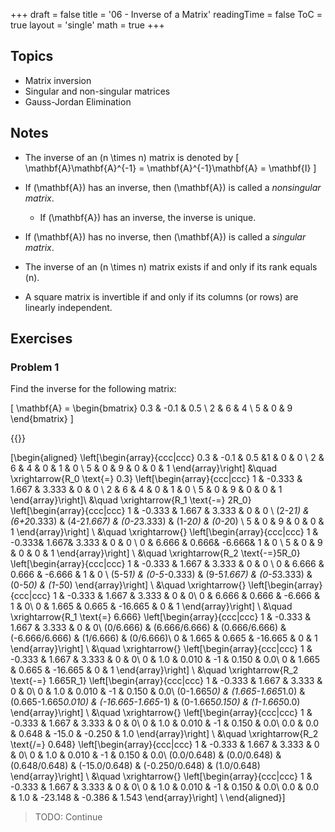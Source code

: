 +++
draft = false
title = '06 - Inverse of a Matrix'
readingTime = false
ToC = true
layout = 'single'
math = true
+++

## Topics
- Matrix inversion
- Singular and non-singular matrices
- Gauss-Jordan Elimination

## Notes
- The inverse of an \(n \times n\) matrix is denoted by
\[
  \mathbf{A}\mathbf{A}^{-1} = \mathbf{A}^{-1}\mathbf{A} = \mathbf{I}
\]

- If \(\mathbf{A}\) has an inverse, then \(\mathbf{A}\) is called a _nonsingular matrix_.
  - If \(\mathbf{A}\) has an inverse, the inverse is unique.
- If \(\mathbf{A}\) has no inverse, then \(\mathbf{A}\) is called a _singular matrix_.
- The inverse of an \(n \times n\) matrix exists if and only if its rank equals \(n\).
- A square matrix is invertible if and only if its columns (or rows) are linearly independent.

## Exercises

### Problem 1

Find the inverse for the following matrix:

\[
  \mathbf{A} = \begin{bmatrix}
    0.3 & -0.1 & 0.5 \\
    2 & 6 & 4 \\
    5 & 0 & 9
  \end{bmatrix}
\]

{{<divider>}}

\[\begin{aligned}
\left[\begin{array}{ccc|ccc}
    0.3 & -0.1 & 0.5 &1 & 0 & 0 \\
    2 & 6 & 4 & 0 & 1 & 0 \\
    5 & 0 & 9 & 0 & 0 & 1
\end{array}\right]
&\quad \xrightarrow{R_0 \text{\=} 0.3}
\left[\begin{array}{ccc|ccc}
    1 & -0.333 & 1.667 & 3.333 & 0 & 0 \\
    2 & 6 & 4 & 0 & 1 & 0 \\
    5 & 0 & 9 & 0 & 0 & 1
\end{array}\right]\\
&\quad \xrightarrow{R_1 \text{-=} 2R_0}
\left[\begin{array}{ccc|ccc}
  1       & -0.333      & 1.667         & 3.333         & 0       & 0 \\
  (2-2*1) & (6+2*0.333) & (4-2*1.667)   & (0-2*3.333)   & (1-2*0) & (0-2*0) \\
  5 & 0 & 9 & 0 & 0 & 1
\end{array}\right] \\
&\quad \xrightarrow{}
\left[\begin{array}{ccc|ccc}
  1 & -0.333& 1.667& 3.333 & 0 & 0 \\
  0 & 6.666 & 0.666& -6.666& 1 & 0 \\
  5 & 0 & 9 & 0 & 0 & 1
\end{array}\right] \\
&\quad \xrightarrow{R_2 \text{-=}5R_0}
\left[\begin{array}{ccc|ccc}
  1      & -0.333 & 1.667  & 3.333  & 0      & 0 \\
  0      & 6.666  & 0.666  & -6.666 & 1      & 0 \\
  (5-5*1) & (0-5*-0.333) & (9-5*1.667) & (0-5*3.333) & (0-5*0) & (1-5*0)
\end{array}\right] \\
&\quad \xrightarrow{}
\left[\begin{array}{ccc|ccc}
1 & -0.333 & 1.667 & 3.333   & 0 & 0\\
0 & 6.666  & 0.666 & -6.666  & 1 & 0\\
0 & 1.665  & 0.665 & -16.665 & 0 & 1
\end{array}\right] \\
&\quad \xrightarrow{R_1 \text{\=} 6.666}
\left[\begin{array}{ccc|ccc}
1         & -0.333        & 1.667         & 3.333          & 0         & 0\\
(0/6.666) & (6.666/6.666) & (0.666/6.666) & (-6.666/6.666) & (1/6.666) & (0/6.666)\\
0         & 1.665         & 0.665         & -16.665        & 0         & 1
\end{array}\right] \\ 
&\quad \xrightarrow{}
\left[\begin{array}{ccc|ccc}
1 & -0.333 & 1.667 & 3.333   & 0     & 0\\
0 & 1.0    & 0.010 & -1      & 0.150 & 0.0\\
0 & 1.665  & 0.665 & -16.665 & 0     & 1
\end{array}\right] \\
&\quad \xrightarrow{R_2 \text{-=} 1.665R_1}
\left[\begin{array}{ccc|ccc}
1           & -0.333            & 1.667               & 3.333              & 0               & 0\\
0           & 1.0               & 0.010               & -1                 & 0.150           & 0.0\\
(0-1.665*0) & (1.665-1.665*1.0) & (0.665-1.665*0.010) & (-16.665-1.665*-1) & (0-1.665*0.150) & (1-1.665*0.0)
\end{array}\right] \\
&\quad \xrightarrow{}
\left[\begin{array}{ccc|ccc}
1   & -0.333 & 1.667 & 3.333 & 0      & 0\\
0   & 1.0    & 0.010 & -1    & 0.150  & 0.0\\
0.0 & 0.0    & 0.648 & -15.0 & -0.250 & 1.0
\end{array}\right] \\
&\quad \xrightarrow{R_2 \text{/=} 0.648}
\left[\begin{array}{ccc|ccc}
1   & -0.333 & 1.667 & 3.333 & 0      & 0\\
0   & 1.0    & 0.010 & -1    & 0.150  & 0.0\\
(0.0/0.648) & (0.0/0.648)    & (0.648/0.648) & (-15.0/0.648) & (-0.250/0.648) & (1.0/0.648)
\end{array}\right] \\
&\quad \xrightarrow{}
\left[\begin{array}{ccc|ccc}
1   & -0.333 & 1.667 & 3.333   & 0      & 0\\
0   & 1.0    & 0.010 & -1      & 0.150  & 0.0\\
0.0 & 0.0    & 1.0   & -23.148 & -0.386 & 1.543
\end{array}\right] \\
\end{aligned}\]

> TODO: Continue
